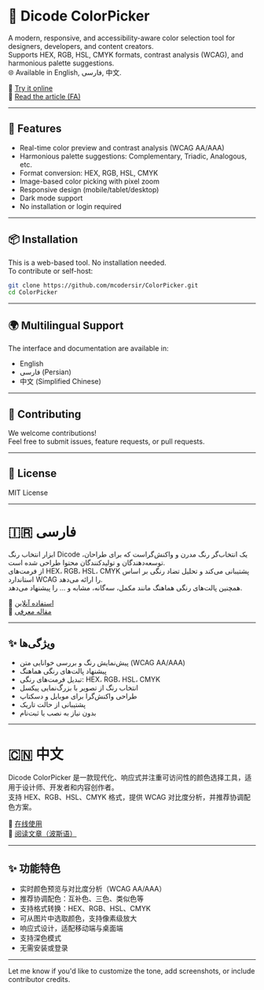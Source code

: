 # 🎨 Dicode ColorPicker

A modern, responsive, and accessibility-aware color selection tool for designers, developers, and content creators.  
Supports HEX, RGB, HSL, CMYK formats, contrast analysis (WCAG), and harmonious palette suggestions.  
🌐 Available in English, فارسی, 中文.

🔗 [Try it online](https://dicode.ir/tools/ColorPicker/)  
📖 [Read the article (FA)](https://dicode.ir/mag/color-picker-dicode)

---

## 🌟 Features

- Real-time color preview and contrast analysis (WCAG AA/AAA)
- Harmonious palette suggestions: Complementary, Triadic, Analogous, etc.
- Format conversion: HEX, RGB, HSL, CMYK
- Image-based color picking with pixel zoom
- Responsive design (mobile/tablet/desktop)
- Dark mode support
- No installation or login required

---

## 📦 Installation

This is a web-based tool. No installation needed.  
To contribute or self-host:

```bash
git clone https://github.com/mcodersir/ColorPicker.git
cd ColorPicker
```

---

## 🌍 Multilingual Support

The interface and documentation are available in:

- English
- فارسی (Persian)
- 中文 (Simplified Chinese)

---

## 🤝 Contributing

We welcome contributions!  
Feel free to submit issues, feature requests, or pull requests.

---

## 📄 License

MIT License

---

# 🇮🇷 فارسی

ابزار انتخاب رنگ Dicode یک انتخاب‌گر رنگ مدرن و واکنش‌گراست که برای طراحان، توسعه‌دهندگان و تولیدکنندگان محتوا طراحی شده است.  
از فرمت‌های HEX، RGB، HSL، CMYK پشتیبانی می‌کند و تحلیل تضاد رنگی بر اساس استاندارد WCAG را ارائه می‌دهد.  
همچنین پالت‌های رنگی هماهنگ مانند مکمل، سه‌گانه، مشابه و ... را پیشنهاد می‌دهد.

🔗 [استفاده آنلاین](https://dicode.ir/tools/ColorPicker/)  
📖 [مقاله معرفی](https://dicode.ir/mag/color-picker-dicode)

---

## ✨ ویژگی‌ها

- پیش‌نمایش رنگ و بررسی خوانایی متن (WCAG AA/AAA)
- پیشنهاد پالت‌های رنگی هماهنگ
- تبدیل فرمت‌های رنگی: HEX، RGB، HSL، CMYK
- انتخاب رنگ از تصویر با بزرگ‌نمایی پیکسل
- طراحی واکنش‌گرا برای موبایل و دسکتاپ
- پشتیبانی از حالت تاریک
- بدون نیاز به نصب یا ثبت‌نام

---

# 🇨🇳 中文

Dicode ColorPicker 是一款现代化、响应式并注重可访问性的颜色选择工具，适用于设计师、开发者和内容创作者。  
支持 HEX、RGB、HSL、CMYK 格式，提供 WCAG 对比度分析，并推荐协调配色方案。

🔗 [在线使用](https://dicode.ir/tools/ColorPicker/)  
📖 [阅读文章（波斯语）](https://dicode.ir/mag/color-picker-dicode)

---

## ✨ 功能特色

- 实时颜色预览与对比度分析（WCAG AA/AAA）
- 推荐协调配色：互补色、三色、类似色等
- 支持格式转换：HEX、RGB、HSL、CMYK
- 可从图片中选取颜色，支持像素级放大
- 响应式设计，适配移动端与桌面端
- 支持深色模式
- 无需安装或登录

---

Let me know if you'd like to customize the tone, add screenshots, or include contributor credits.
